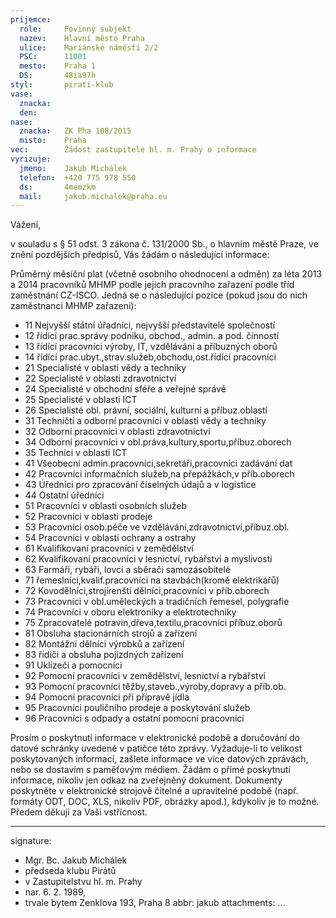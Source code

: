 ```yaml
---
prijemce: 
  role:     Povinný subjekt
  nazev:    Hlavní město Praha
  ulice:    Mariánské náměstí 2/2
  PSC:      11001
  mesto:    Praha 1
  DS:       48ia97h
styl:       pirati-klub
vase:
  znacka:   
  den:
nase:
  znacka:   ZK Pha 108/2015
  misto:    Praha
vec:        Žádost zastupitele hl. m. Prahy o informace
vyrizuje:   
  jmeno:    Jakub Michálek
  telefon:  +420 775 978 550
  ds:       4memzkm
  mail:     jakub.michalek@praha.eu
---
```


Vážení,

v souladu s § 51 odst. 3 zákona č. 131/2000 Sb., o hlavním městě Praze, ve znění pozdějších předpisů, Vás žádám o následující informace:

Průměrný měsíční plat (včetně osobního ohodnocení a odměn) za léta 2013 a 2014 pracovníků MHMP podle jejich pracovního zařazení podle tříd zaměstnání CZ-ISCO. Jedná se o následující pozice (pokud jsou do nich zaměstnanci MHMP zařazeni):

- 11 Nejvyšší státní úřadníci, nejvyšší představitelé společností
- 12 řídící prac.správy podniku, obchod., admin. a pod. činností
- 13 řídící pracovníci výroby, IT, vzdělávání a příbuzných oborů
- 14 řídící prac.ubyt.,strav.služeb,obchodu,ost.řídící pracovníci
- 21 Specialisté v oblasti vědy a techniky
- 22 Specialisté v oblasti zdravotnictví
- 24 Specialisté v obchodní sféře a veřejné správě
- 25 Specialisté v oblasti ICT
- 26 Specialisté obl. právní, sociální, kulturní a příbuz.oblastí
- 31 Techničtí a odborní pracovníci v oblasti vědy a techniky 
- 32 Odborní pracovníci v oblasti zdravotnictví
- 34 Odborní pracovníci v obl.práva,kultury,sportu,příbuz.oborech 
- 35 Technici v oblasti ICT 
- 41 Všeobecní admin.pracovníci,sekretáři,pracovníci zadávání dat
- 42 Pracovníci informačních služeb,na přepážkách,v příb.oborech 
- 43 Úředníci pro zpracování číselných údajů a v logistice
- 44 Ostatní úředníci
- 51 Pracovníci v oblasti osobních služeb
- 52 Pracovníci v oblasti prodeje
- 53 Pracovníci osob.péče ve vzdělávání,zdravotnictví,příbuz.obl.
- 54 Pracovníci v oblasti ochrany a ostrahy 
- 61 Kvalifikovaní pracovníci v zemědělství
- 62 Kvalifikovaní pracovníci v lesnictví, rybářství a myslivosti 
- 63 Farmáři, rybáři, lovci a sběrači samozásobitelé
- 71 řemeslníci,kvalif.pracovníci na stavbách(kromě elektrikářů)
- 72 Kovodělníci,strojírenští dělníci,pracovníci v příb.oborech
- 73 Pracovníci v obl.uměleckých a tradičních řemesel, polygrafie
- 74 Pracovníci v oboru elektroniky a elektrotechniky
- 75 Zpracovatelé potravin,dřeva,textilu,pracovníci příbuz.oborů
- 81 Obsluha stacionárních strojů a zařízení
- 82 Montážní dělníci výrobků a zařízení
- 83 řidiči a obsluha pojízdných zařízení
- 91 Uklízeči a pomocníci
- 92 Pomocní pracovníci v zemědělství, lesnictví a rybářství
- 93 Pomocní pracovníci těžby,staveb.,výroby,dopravy a příb.ob.
- 94 Pomocní pracovníci při přípravě jídla
- 95 Pracovníci pouličního prodeje a poskytování služeb
- 96 Pracovníci s odpady a ostatní pomocní pracovníci

Prosím o poskytnutí informace v elektronické podobě a doručování do datové schránky uvedené v patičce této zprávy. Vyžaduje-li to velikost poskytovaných informací, zašlete informace ve více datových zprávách, nebo se dostavím s paměťovým médiem. Žádám o přímé poskytnutí informace, nikoliv jen odkaz na zveřejněný dokument. Dokumenty poskytněte v elektronické strojově čitelné a upravitelné podobě (např. formáty ODT, DOC, XLS, nikoliv PDF, obrázky apod.), kdykoliv je to možné. Předem děkuji za Vaši vstřícnost. 

---
signature:
  - Mgr. Bc. Jakub Michálek
  - předseda klubu Pirátů
  - v Zastupitelstvu hl. m. Prahy
  - nar. 6. 2. 1989, 
  - trvale bytem Zenklova 193, Praha 8
abbr:       jakub
attachments:
...
